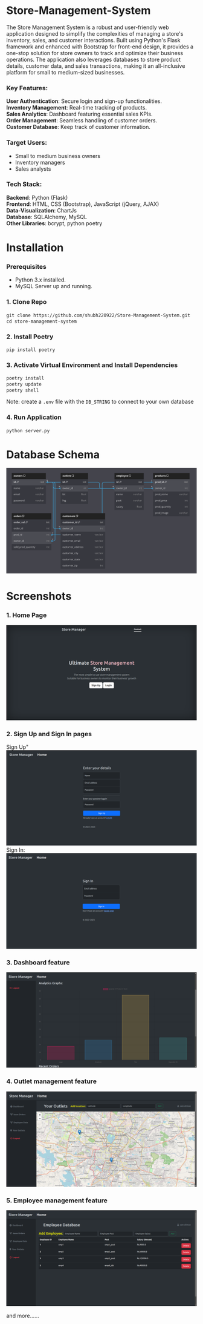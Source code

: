 # Store-Management-System

The Store Management System is a robust and user-friendly web application designed to simplify the complexities of managing a store's inventory, sales, and customer interactions. Built using Python's Flask framework and enhanced with Bootstrap for front-end design, it provides a one-stop solution for store owners to track and optimize their business operations. The application also leverages databases to store product details, customer data, and sales transactions, making it an all-inclusive platform for small to medium-sized businesses.

### Key Features:

**User Authentication**: Secure login and sign-up functionalities. \
**Inventory Management**: Real-time tracking of products. \
**Sales Analytics**: Dashboard featuring essential sales KPIs. \
**Order Management**: Seamless handling of customer orders. \
**Customer Database**: Keep track of customer information.

### Target Users:

* Small to medium business owners 
* Inventory managers 
* Sales analysts

### Tech Stack:

**Backend**: Python (Flask) \
**Frontend**: HTML, CSS (Bootstrap), JavaScript (jQuery, AJAX) \
**Data-Visualization**: ChartJs \
**Database**: SQLAlchemy, MySQL \
**Other Libraries**: bcrypt, python poetry

# Installation

### Prerequisites
* Python 3.x installed.
* MySQL Server up and running.

### 1. Clone Repo

```commandline
git clone https://github.com/shubh220922/Store-Management-System.git
cd store-management-system
```

### 2. Install Poetry

```commandline
pip install poetry
```

### 3. Activate Virtual Environment and Install Dependencies

```commandline
poetry install
poetry update
poetry shell
```

Note: create a `.env` file with the `DB_STRING` to connect to your own database


### 4. Run Application

```commandline
python server.py
```

# Database Schema

![img.png](img.png)

# Screenshots

### 1. Home Page
![img_2.png](img_2.png)

### 2. Sign Up and Sign In pages
Sign Up"
![img_3.png](img_3.png)
Sign In:
![img_4.png](img_4.png)

### 3. Dashboard feature
![img_5.png](img_5.png)

### 4. Outlet management feature
![img_1.png](img_1.png)

### 5. Employee management feature
![img_6.png](img_6.png)

and more......

